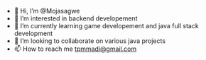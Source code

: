 - 👋 Hi, I’m @Mojasagwe
- 👀 I’m interested in backend developement
- 🌱 I’m currently learning game developement and java full stack development 
- 💞️ I’m looking to collaborate on various java projects 
- 📫 How to reach me tpmmadi@gmail.com

<!---
Mojasagwe/Mojasagwe is a ✨ special ✨ repository because its `README.md` (this file) appears on your GitHub profile.
You can click the Preview link to take a look at your changes.
--->
